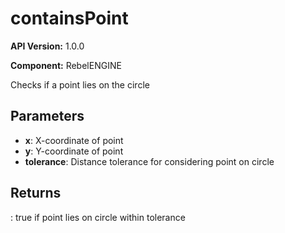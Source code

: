 # containsPoint

**API Version:** 1.0.0

**Component:** RebelENGINE

Checks if a point lies on the circle

## Parameters

- **x**: X-coordinate of point
- **y**: Y-coordinate of point
- **tolerance**: Distance tolerance for considering point on circle

## Returns

: true if point lies on circle within tolerance

